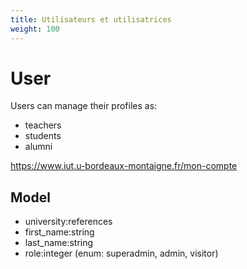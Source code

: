 ```yaml
---
title: Utilisateurs et utilisatrices
weight: 100
---
```

# User

Users can manage their profiles as:
- teachers
- students
- alumni

https://www.iut.u-bordeaux-montaigne.fr/mon-compte

## Model

- university:references
- first_name:string
- last_name:string
- role:integer (enum: superadmin, admin, visitor)
